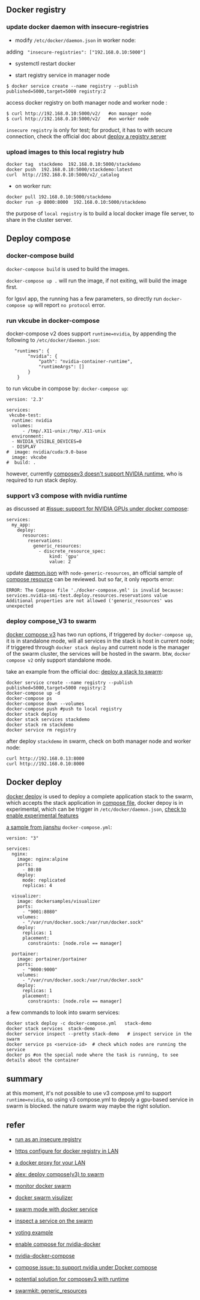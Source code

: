 

## Docker registry

### update docker daemon with insecure-registries

* modify `/etc/docker/daemon.json` in worker node: 

adding `  "insecure-registries": ["192.168.0.10:5000"]   `

* systemctl restart docker 

* start registry service in manager node 

```
$ docker service create --name registry --publish published=5000,target=5000 registry:2

``` 

access docker registry on both manager node and worker node :

```
$ curl http://192.168.0.10:5000/v2/   #on manager node 
$ curl http://192.168.0.10:5000/v2/   #on worker node 
```

`insecure registry` is only for test; for product, it has to with secure connection, check the official doc about [deploy a registry server](https://docs.docker.com/registry/deploying/)


### upload images to this local registry hub 

```
docker tag  stackdemo  192.168.0.10:5000/stackdemo
docker push  192.168.0.10:5000/stackdemo:latest
curl  http://192.168.0.10:5000/v2/_catalog

``` 

* on worker run: 

```
docker pull 192.168.0.10:5000/stackdemo 
docker run -p 8000:8000  192.168.0.10:5000/stackdemo  
```

the purpose of `local registry` is to build a local docker image file server, to share in the cluster server. 


## Deploy compose


### docker-compose build 

`docker-compose build` is used to build the images. 

`docker-compose up .` will run the image, if not exiting, will build the image first.


for lgsvl app, the running has a few parameters, so directly run `docker-compose up` will report `no protocol` error.


### run vkcube in docker-compose

docker-compose v2 does support `runtime=nvidia`, by appending the following to `/etc/docker/daemon.json`:

```
   "runtimes": {
        "nvidia": {
            "path": "nvidia-container-runtime",
            "runtimeArgs": []
        }
    }
```

to run vkcube in compose by: `docker-compose up`: 

```
version: '2.3'

services:
 vkcube-test:
  runtime: nvidia
  volumes:
      - /tmp/.X11-unix:/tmp/.X11-unix 
  environment:
  - NVIDIA_VISIBLE_DEVICES=0 
  - DISPLAY
#  image: nvidia/cuda:9.0-base
  image: vkcube
#  build: . 
```

however, currently [composev3 doesn't support NVIDIA runtime](https://github.com/docker/compose/issues?utf8=%E2%9C%93&q=nvidia), who is required to run stack deploy. 


### support v3 compose with nvidia runtime 

as discussed at [#issue: support for NVIDIA GPUs under docker compose](https://github.com/docker/compose/issues/6691):

```
services:
  my_app:
    deploy:
      resources:
        reservations:
          generic_resources:
            - discrete_resource_spec:
                kind: 'gpu'
                value: 2
```


update [daemon.json](https://www.ipyker.com/2018/03/22/docker-daemon) with `node-generic-resources`, an official sample of [compose resource](https://github.com/docker/cli/blob/9a39a1/cli/compose/loader/full-example.yml#L71-L74) can be reviewed. but so far, it only reports error:

```
ERROR: The Compose file './docker-compose.yml' is invalid because:
services.nvidia-smi-test.deploy.resources.reservations value Additional properties are not allowed ('generic_resources' was unexpected
```


### deploy compose_V3 to swarm

[docker compose v3](https://docs.docker.com/compose/compose-file/) has two run options, if triggered by `docker-compose up`, it is in standalone mode, will all services in the stack is host in current node; if triggered through `docker stack deploy` and current node is the manager of the swarm cluster, the services will be hosted in the swarm. btw, `docker compose v2` only support standalone mode.


take an example from the official doc: [deploy a stack to swarm](https://docs.docker.com/engine/swarm/stack-deploy/):


```
docker service create --name registry --publish published=5000,target=5000 registry:2
docker-compose up -d
docker-compose ps
docker-compose down --volumes
docker-compose push #push to local registry
docker stack deploy
docker stack services stackdemo
docker stack rm stackdemo
docker service rm registry
```

after deploy `stackdemo` in swarm, check on both manager node and worker node:

```
curl http://192.168.0.13:8000
curl http://192.168.0.10:8000
```


## Docker deploy

[docker deploy](https://docs.docker.com/v17.12/edge/engine/reference/commandline/deploy/) is used to deploy a complete application stack to the swarm, which accepts the stack application in [compose file](https://docs.docker.com/compose/compose-file/), docker depoy is in experimental, which can be trigger in `/etc/docker/daemon.json`, [check to enable experimental features](https://docs.docker.com/v17.12/engine/reference/commandline/dockerd/#daemon-configuration-file)



[a sample from jianshu](https://www.jianshu.com/p/1db6f0150fdb) `docker-compose.yml`:

```
version: "3"

services:
  nginx:
    image: nginx:alpine
    ports:
      - 80:80
    deploy:
      mode: replicated
      replicas: 4

  visualizer:
    image: dockersamples/visualizer
    ports:
      - "9001:8080"
    volumes:
      - "/var/run/docker.sock:/var/run/docker.sock"
    deploy:
      replicas: 1
      placement:
        constraints: [node.role == manager]

  portainer:
    image: portainer/portainer
    ports:
      - "9000:9000"
    volumes:
      - "/var/run/docker.sock:/var/run/docker.sock"
    deploy:
      replicas: 1
      placement:
        constraints: [node.role == manager]

```

a few commands to look into swarm services: 

```
docker stack deploy -c docker-compose.yml   stack-demo 
docker stack services  stack-demo 
docker service inspect --pretty stack-demo   # inspect service in the swarm
docker service ps <service-id>  # check which nodes are running the service
docker ps #on the special node where the task is running, to see details about the container

```

## summary

at this moment, it's not possible to use v3 compose.yml to support `runtime=nvidia`, so using v3 compose.yml to depoly a gpu-based service in swarm is blocked. the nature swarm way maybe the right solution. 


## refer 

* [run as an insecure registry](https://github.com/docker/docker.github.io/blob/master/registry/insecure.md)

* [https configure for docker registry in LAN](https://www.cnblogs.com/sparkdev/p/6890995.html)

* [a docker proxy for your LAN](https://asperti.com/en/docker-proxy-for-lan)

* [alex: deploy compose(v3) to swarm](https://github.com/alexei-led/swarm-mac/blob/master/init_swarm.sh)

* [monitor docker swarm](https://sysdig.com/blog/monitor-docker-swarm/)

* [docker swarm visulizer](https://github.com/dockersamples/docker-swarm-visualizer)

* [swarm mode with docker service](https://proxy.dockerflow.com/swarm-mode-auto/)

* [inspect a service on the swarm](https://docs.docker.com/v17.09/engine/swarm/swarm-tutorial/inspect-service/)

* [voting example](https://github.com/dockersamples/example-voting-app#linux-containers)

* [enable compose for nvidia-docker](https://yudanta.github.io/posts/nvidia-docker-and-docker-compose-enabled/)

* [nvidia-docker-compose](https://libraries.io/pypi/nvidia-docker-compose)

* [compose issue: to support nvidia under Docker compose](https://github.com/docker/compose/issues/6691)

* [potential solution for composev3 with runtime](https://github.com/docker/app/issues/241)

* [swarmkit: generic_resources](https://github.com/docker/swarmkit/blob/master/design/generic_resources.md)




